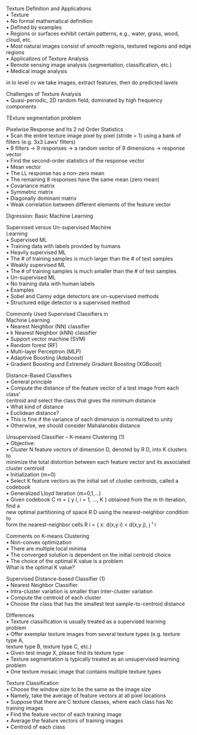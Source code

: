  Texture Definition and Applications  
• Texture  
• No formal mathematical definition  
• Defined by examples  
• Regions or surfaces exhibit certain patterns, e.g., water, grass, wood, cloud, etc.  
• Most natural images consist of smooth regions, textured regions and edge  
regions  
• Applications of Texture Analysis  
• Remote sensing image analysis (segmentation, classification, etc.)  
• Medical image analysis

in lo level cv
we take images, extract features, then do predicted lavels

Challenges of Texture Analysis  
• Quasi-periodic, 2D random field, dominated by high frequency  
components

TExture segmentation problem


Pixelwise Response and Its 2 nd Order Statistics  
• Scan the entire texture image pixel by pixel (stride = 1) using a bank of  
filters (e.g. 3x3 Laws’ filters)  
• 9 filters -> 9 responses -> a random vector of 9 dimensions -> response vector  
• Find the second-order statistics of the response vector  
• Mean vector  
• The LL response has a non-zero mean  
• The remaining 8 responses have the same mean (zero mean)  
• Covariance matrix  
• Symmetric matrix  
• Diagonally dominant matrix  
• Weak correlation between different elements of the feature vector  


Digression: Basic Machine Learning

Supervised versus Un-supervised Machine  
Learning  
• Supervised ML  
• Training data with labels provided by humans  
• Heavily supervised ML  
• The # of training samples is much larger than the # of test samples  
• Weakly supervised ML  
• The # of training samples is much smaller than the # of test samples  
• Un-supervised ML  
• No training data with human labels  
• Examples  
• Sobel and Canny edge detectors are un-supervised methods  
• Structured edge detector is a supervised method

Commonly Used Supervised Classifiers in  
Machine Learning  
• Nearest Neighbor (NN) classifier  
• k Nearest Neighbor (kNN) classifier  
• Support vector machine (SVM)  
• Random forest (RF)  
• Multi-layer Perceptron (MLP)  
• Adaptive Boosting (Adaboost)  
• Gradient Boosting and Extremely Gradient Boosting (XGBoost)

Distance-Based Classifiers  
• General principle  
• Compute the distance of the feature vector of a test image from each class’  
centroid and select the class that gives the minimum distance  
• What kind of distance  
• Euclidean distance?  
• This is fine if the variance of each dimension is normalized to unity  
• Otherwise, we should consider Mahalanobis distance  


Unsupervised Classifier – K-means Clustering (1)  
• Objective:  
• Cluster N feature vectors of dimension D, denoted by R D, into K clusters to  
minimize the total distortion between each feature vector and its associated  
cluster centroid  
• Initialization (m=0)  
• Select K feature vectors as the initial set of cluster centroids, called a  
codebook  
• Generalized Lloyd Iteration (m=0,1,...)  
• Given codebook C m = { y i, i = 1, ..., K } obtained from the m th iteration, find a  
new optimal partitioning of space R D using the nearest-neighbor condition to  
form the nearest-neighbor cells R i = { x: d(x,y i) < d(x,y j), j ¹ i

Comments on K-means Clustering  
• Non-convex optimization  
• There are multiple local minima  
• The converged solution is dependent on the initial centroid choice  
• The choice of the optimal K value is a problem  
What is the optimal K value?  

Supervised Distance-based Classifier (1)  
• Nearest Neighbor Classifier  
• Intra-cluster variation is smaller than inter-cluster variation  
• Compute the centroid of each cluster  
• Choose the class that has the smallest test sample-to-centroid distance

Differences  
• Texture classification is usually treated as a supervised learning  
problem  
• Offer exemplar texture images from several texture types (e.g. texture type A,  
texture type B, texture type C, etc.)  
• Given test image X, please find its texture type  
• Texture segmentation is typically treated as an unsupervised learning  
problem  
• One texture mosaic image that contains multiple texture types

Texture Classification  
• Choose the window size to be the same as the image size  
• Namely, take the average of feature vectors at all pixel locations  
• Suppose that there are C texture classes, where each class has Nc  
training images  
• Find the feature vector of each training image  
• Average the feature vectors of training images  
• Centroid of each class
